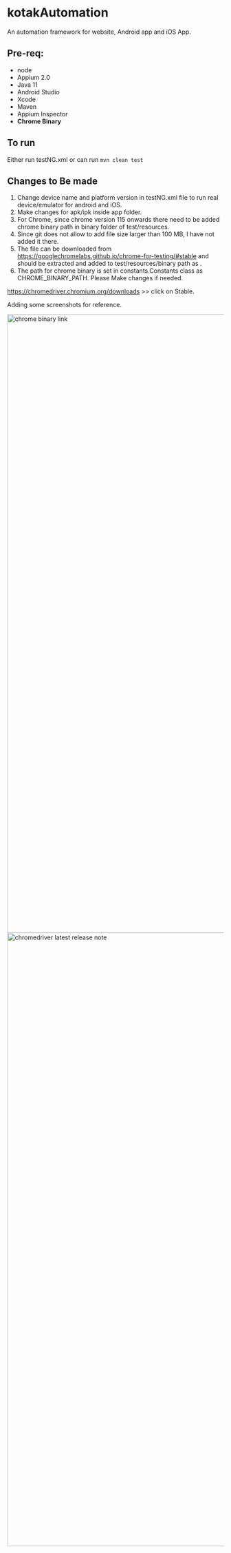# kotakAutomation
An automation framework for website, Android app and iOS App.

## Pre-req:
* node
* Appium 2.0
* Java 11
* Android Studio
* Xcode
* Maven
* Appium Inspector
* **Chrome Binary**

## To run

Either run testNG.xml or can run `mvn clean test`

## Changes to Be made

1. Change device name and platform version in testNG.xml file to run real device/emulator for android and iOS.
2. Make changes for apk/ipk inside app folder.
3. For Chrome, since chrome version 115 onwards there need to be added chrome binary path in binary folder of test/resources.
4. Since git does not allow to add file size larger than 100 MB, I have not added it there.
5. The file can be downloaded from https://googlechromelabs.github.io/chrome-for-testing/#stable  and should be extracted and added to test/resources/binary path as <chrome-mac-x64>.
6. The path for chrome binary is set in constants.Constants class as CHROME_BINARY_PATH. Please Make changes if needed.

https://chromedriver.chromium.org/downloads  >> click on Stable.

Adding some screenshots for reference.

<img width="1437" alt="chrome binary link" src="https://github.com/biz00ka/kotakAutomation/assets/35526173/7f900d21-31fd-49a6-9d3b-30265d5bb728">


<img width="1425" alt="chromedriver latest release note" src="https://github.com/biz00ka/kotakAutomation/assets/35526173/40347100-6d32-4004-b497-8ce19b6df42a">
